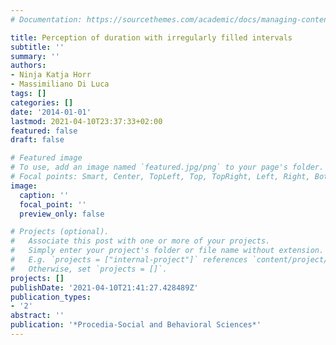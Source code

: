 ```yaml
---
# Documentation: https://sourcethemes.com/academic/docs/managing-content/

title: Perception of duration with irregularly filled intervals
subtitle: ''
summary: ''
authors:
- Ninja Katja Horr
- Massimiliano Di Luca
tags: []
categories: []
date: '2014-01-01'
lastmod: 2021-04-10T23:37:33+02:00
featured: false
draft: false

# Featured image
# To use, add an image named `featured.jpg/png` to your page's folder.
# Focal points: Smart, Center, TopLeft, Top, TopRight, Left, Right, BottomLeft, Bottom, BottomRight.
image:
  caption: ''
  focal_point: ''
  preview_only: false

# Projects (optional).
#   Associate this post with one or more of your projects.
#   Simply enter your project's folder or file name without extension.
#   E.g. `projects = ["internal-project"]` references `content/project/deep-learning/index.md`.
#   Otherwise, set `projects = []`.
projects: []
publishDate: '2021-04-10T21:41:27.428489Z'
publication_types:
- '2'
abstract: ''
publication: '*Procedia-Social and Behavioral Sciences*'
---
```

